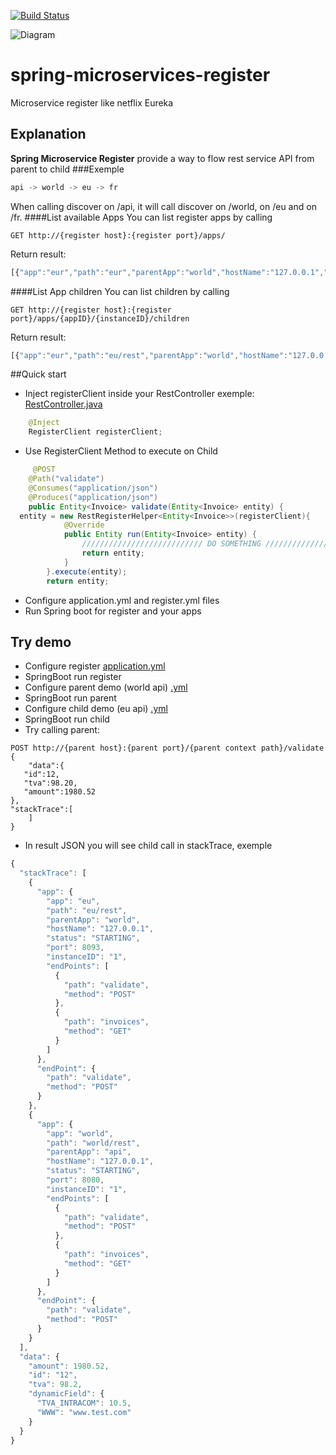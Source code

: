 [![Build Status](https://travis-ci.org/fstn/spring-microservices-register.svg?branch=master)](https://travis-ci.org/fstn/spring-microservices-register)

![Diagram](http://img15.hostingpics.net/pics/461066Springmicroservice.png)

# spring-microservices-register
Microservice register like netflix Eureka
## Explanation

**Spring Microservice Register** provide a way to flow rest service API from parent to child
###Exemple
```javascript
api -> world -> eu -> fr
```
When calling discover on  /api, it will call discover on /world, on /eu and on /fr.
####List available Apps
You can list register apps by calling 
```CURL
GET http://{register host}:{register port}/apps/
```
Return result:
```javascript
[{"app":"eur","path":"eur","parentApp":"world","hostName":"127.0.0.1","status":"STARTING","port":8093,"instanceID":"1","endPoints":[{"path":"validateInvoice","method":"POST"}]},{"app":"world","path":"world","parentApp":"api","hostName":"127.0.0.1","status":"STARTING","port":8080,"instanceID":"1","endPoints":[{"path":"validateInvoice","method":"POST"}]}]
```
####List App children
You can list children by calling 
```CURL
GET http://{register host}:{register port}/apps/{appID}/{instanceID}/children
```
Return result:
```javascript
[{"app":"eur","path":"eu/rest","parentApp":"world","hostName":"127.0.0.1","status":"STARTING","port":8093,"instanceID":"1","endPoints":[{"path":"validateInvoice","method":"POST"},{"path":"invoices","method":"GET"}]}]
```

##Quick start
* Inject registerClient inside your RestController exemple: [RestController.java](https://github.com/fstn/spring-microservices-register/blob/master/microservices-demo-child/src/main/java/com/microServices/rest/RestController.java)

```java
    @Inject
    RegisterClient registerClient;
```
* Use RegisterClient Method to execute on Child

```java
     @POST
    @Path("validate")
    @Consumes("application/json")
    @Produces("application/json")
    public Entity<Invoice> validate(Entity<Invoice> entity) {
  entity = new RestRegisterHelper<Entity<Invoice>>(registerClient){
            @Override
            public Entity run(Entity<Invoice> entity) {
                /////////////////////////// DO SOMETHING ///////////////////////////
                return entity;
            }
        }.execute(entity);
        return entity;
```
* Configure application.yml and register.yml files
* Run Spring boot for register and your apps

## Try demo

* Configure register [application.yml](https://github.com/fstn/spring-microservices-register/blob/master/microservices-registrer/src/main/resources/application.yml)
* SpringBoot run register
* Configure parent demo (world api) [.yml](https://github.com/fstn/spring-microservices-register/tree/master/microservices-demo-parent/src/main/resources)
* SpringBoot run parent
* Configure child demo (eu api) [.yml](https://github.com/fstn/spring-microservices-register/tree/master/microservices-demo-child/src/main/resources)
* SpringBoot run child
* Try calling parent:

```CURL
POST http://{parent host}:{parent port}/{parent context path}/validate
{
    "data":{  
   "id":12,
   "tva":98.20,
   "amount":1980.52
},
"stackTrace":[
    ]
}
```
* In result JSON you will see child call in stackTrace, exemple

```javascript
{
  "stackTrace": [
    {
      "app": {
        "app": "eu",
        "path": "eu/rest",
        "parentApp": "world",
        "hostName": "127.0.0.1",
        "status": "STARTING",
        "port": 8093,
        "instanceID": "1",
        "endPoints": [
          {
            "path": "validate",
            "method": "POST"
          },
          {
            "path": "invoices",
            "method": "GET"
          }
        ]
      },
      "endPoint": {
        "path": "validate",
        "method": "POST"
      }
    },
    {
      "app": {
        "app": "world",
        "path": "world/rest",
        "parentApp": "api",
        "hostName": "127.0.0.1",
        "status": "STARTING",
        "port": 8080,
        "instanceID": "1",
        "endPoints": [
          {
            "path": "validate",
            "method": "POST"
          },
          {
            "path": "invoices",
            "method": "GET"
          }
        ]
      },
      "endPoint": {
        "path": "validate",
        "method": "POST"
      }
    }
  ],
  "data": {
    "amount": 1980.52,
    "id": "12",
    "tva": 98.2,
    "dynamicField": {
      "TVA_INTRACOM": 10.5,
      "WWW": "www.test.com"
    }
  }
}
```


